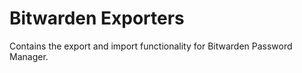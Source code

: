 # Bitwarden Exporters

Contains the export and import functionality for Bitwarden Password Manager.

